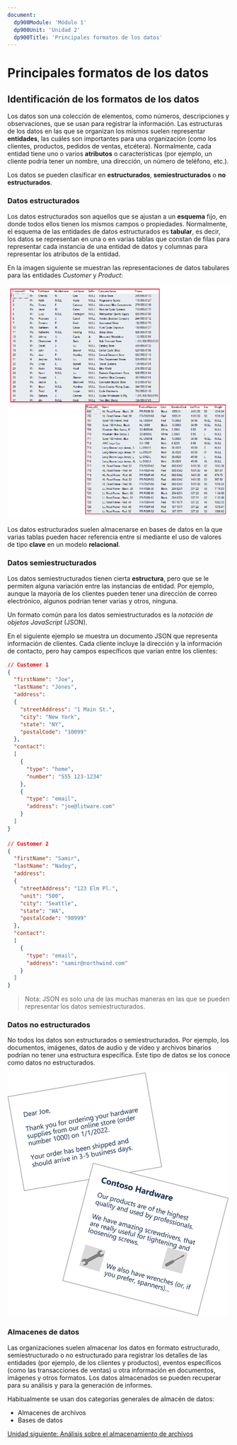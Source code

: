 ```yaml
---
document:
  dp900Module: 'Módulo 1'
  dp900Unit: 'Unidad 2'
  dp900Title: 'Principales formatos de los datos'
---
```


# Principales formatos de los datos

## Identificación de los formatos de los datos

Los datos son una colección de elementos, como números, descripciones y observaciones, que se usan para registrar la información. Las estructuras de los datos en las que se organizan los mismos suelen representar __entidades__, las cuáles son importantes para una organización (como los clientes, productos, pedidos de ventas, etcétera). Normalmente, cada entidad tiene uno o varios __atributos__ o características (por ejemplo, un cliente podría tener un nombre, una dirección, un número de teléfono, etc.).

Los datos se pueden clasificar en __estructurados__, __semiestructurados__ o __no estructurados__.

### Datos estructurados

Los datos estructurados son aquellos que se ajustan a un __esquema__ fijo, en donde todos ellos tienen los mismos campos o propiedades. Normalmente, el esquema de las entidades de datos estructurados es __tabular__, es decir, los datos se representan en una o en varias tablas que constan de filas para representar cada instancia de una entidad de datos y columnas para representar los atributos de la entidad.

En la imagen siguiente se muestran las representaciones de datos tabulares para las entidades _Customer_ y _Product_:

![Diagrama tabular](../img/02-tabular-diagram.png)

Los datos estructurados suelen almacenarse en bases de datos en la que varias tablas pueden hacer referencia entre sí mediante el uso de valores de tipo __clave__ en un modelo __relacional__.

### Datos semiestructurados

Los datos semiestructurados tienen cierta __estructura__, pero que se le permiten alguna variación entre las instancias de entidad. Por ejemplo, aunque la mayoría de los clientes pueden tener una dirección de correo electrónico, algunos podrían tener varias y otros, ninguna.

Un formato común para los datos semiestructurados es la _notación de objetos JavaScript_ (JSON).

En el siguiente ejemplo se muestra un documento JSON que representa información de clientes. Cada cliente incluye la dirección y la información de contacto, pero hay campos específicos que varían entre los clientes:

```json
// Customer 1
{
  "firstName": "Joe",
  "lastName": "Jones",
  "address":
  {
    "streetAddress": "1 Main St.",
    "city": "New York",
    "state": "NY",
    "postalCode": "10099"
  },
  "contact":
  [
    {
      "type": "home",
      "number": "555 123-1234"
    },
    {
      "type": "email",
      "address": "joe@litware.com"
    }
  ]
}

// Customer 2
{
  "firstName": "Samir",
  "lastName": "Nadoy",
  "address":
  {
    "streetAddress": "123 Elm Pl.",
    "unit": "500",
    "city": "Seattle",
    "state": "WA",
    "postalCode": "98999"
  },
  "contact":
  [
    {
      "type": "email",
      "address": "samir@northwind.com"
    }
  ]
}
```

> Nota: JSON es solo una de las muchas maneras en las que se pueden representar los datos semiestructurados.

### Datos no estructurados

No todos los datos son estructurados o semiestructurados. Por ejemplo, los documentos, imágenes, datos de audio y de vídeo y archivos binarios podrían no tener una estructura específica. Este tipo de datos se los conoce como datos no estructurados.

![Datos binarios](../img/02-unstructured-data.png)

### Almacenes de datos

Las organizaciones suelen almacenar los datos en formato estructurado, semiestructurado o no estructurado para registrar los detalles de las entidades (por ejemplo, de los clientes y productos), eventos específicos (como las transacciones de ventas) u otra información en documentos, imágenes y otros formatos. Los datos almacenados se pueden recuperar para su análisis y para la generación de informes.

Habitualmente se usan dos categorías generales de almacén de datos:

* Almacenes de archivos
* Bases de datos

[Unidad siguiente: Análisis sobre el almacenamiento de archivos](03-storing-files.md)
